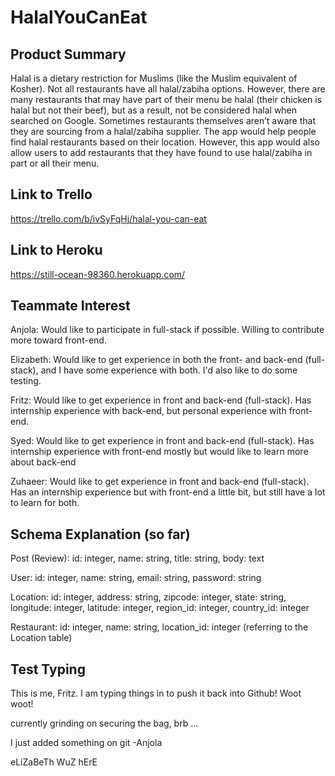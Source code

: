 # HalalYouCanEat

## Product Summary

Halal is a dietary restriction for Muslims (like the Muslim equivalent of Kosher).
Not all restaurants have all halal/zabiha options. However, there are many restaurants that may have part
of their menu be halal (their chicken is halal but not their beef), but as a result, not be considered halal
when searched on Google. Sometimes restaurants themselves aren’t aware that they are sourcing from a
halal/zabiha supplier. The app would help people find halal restaurants based on their location. However,
this app would also allow users to add restaurants that they have found to use halal/zabiha in part or all
their menu.

## Link to Trello

https://trello.com/b/ivSyFqHj/halal-you-can-eat

## Link to Heroku

https://still-ocean-98360.herokuapp.com/

## Teammate Interest

Anjola: Would like to participate in full-stack if possible. Willing to contribute more toward front-end.

Elizabeth: Would like to get experience in both the front- and back-end (full-stack), and I have some experience with both. I'd also like to do some testing.

Fritz: Would like to get experience in front and back-end (full-stack). Has internship experience with back-end, but personal experience with front-end.

Syed: Would like to get experience in front and back-end (full-stack). Has internship experience with front-end mostly but would like to learn more about back-end

Zuhaeer: Would like to get experience in front and back-end (full-stack). Has an internship experience but with front-end a little bit, but still have a lot to learn for both.

## Schema Explanation (so far)

Post (Review): id: integer, name: string, title: string, body: text

User: id: integer, name: string, email: string, password: string

Location: id: integer, address: string, zipcode: integer, state: string, longitude: integer, latitude: integer, region_id: integer, country_id: integer

Restaurant: id: integer, name: string, location_id: integer (referring to the Location table)

## Test Typing

This is me, Fritz. I am typing things in to push it back into Github! Woot woot!

currently grinding on securing the bag, brb ...

I just added something on git -Anjola

eLiZaBeTh WuZ hErE
